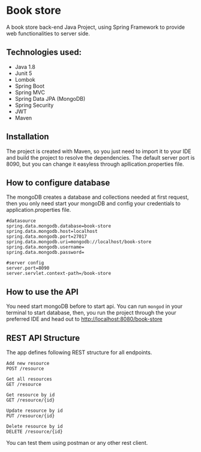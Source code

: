 # Book store

A book store back-end Java Project, using Spring Framework to provide web functionalities to server side.
	
## Technologies used:
- Java 1.8
- Junit 5
- Lombok
- Spring Boot
- Spring MVC
- Spring Data JPA (MongoDB)
- Spring Security
- JWT
- Maven

## Installation
The project is created with Maven, so you just need to import it to your IDE and build the project to resolve the dependencies. The default server port is 8090, but you can change it easyless through apllication.properties file.

## How to configure database
The mongoDB creates a database and collections needed at first request, then you only need start your mongoDB and config your credentials to application.properties file.

```
#datasource
spring.data.mongodb.database=book-store
spring.data.mongodb.host=localhost
spring.data.mongodb.port=27017
spring.data.mongodb.uri=mongodb://localhost/book-store
spring.data.mongodb.username=
spring.data.mongodb.password=

#server config
server.port=8090
server.servlet.context-path=/book-store
```

## How to use the API
You need start mongoDB before to start api. You can run `mongod` in your terminal to start database, then, you run the project through the your preferred IDE and head out to [http://localhost:8080/book-store](http://localhost:8080/book-store)

## REST API Structure

The app defines following REST structure for all endpoints.

    Add new resource
    POST /resource
    
    Get all resources
    GET /resource
    
    Get resource by id
    GET /resource/{id}
    
    Update resource by id
    PUT /resource/{id}
    
    Delete resource by id
    DELETE /resource/{id}

You can test them using postman or any other rest client.
